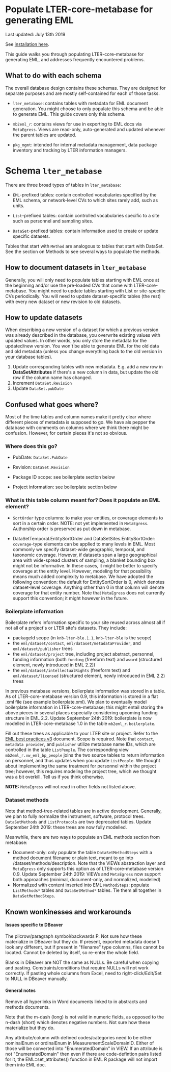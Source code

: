 # Populate LTER-core-metabase for generating EML

Last updated: July 13th 2019

See [installation here](docs/quick_start.md).

This guide walks you through populating LTER-core-metabase for generating EML, and addresses frequently encountered problems.

## What to do with each schema

The overall database design contains these schemas. They are designed for separate purposes and are mostly self-contained for each of those tasks. 

- `lter_metabase`: contains tables with metadata for EML document generation. You might choose to only populate this schema and  be able to generate EML. This guide covers only this schema.

- `mb2eml_r`: contains views for use in exporting to EML docs via `MetaEgress`. Views are read-only, auto-generated and updated whenever the parent tables are updated. 

- `pkg_mgmt`: intended for internal metadata management, data package inventory and tracking by LTER information managers. 

# Schema `lter_metabase`

There are three broad types of tables in `lter_metabase`:

- `EML`-prefixed tables: contain controlled vocabularies specified by the EML schema, or network-level CVs to which sites rarely add, such as units.

- `List`-prefixed tables: contain controlled vocabularies specific to a site such as personnel and sampling sites.

- `DataSet`-prefixed tables: contain information used to create or update specific datasets.

Tables that start with `Method` are analogous to tables that start with DataSet. See the section on Methods to see several ways to populate the methods.

## How to document datasets in `lter_metabase`

Generally, you will only need to populate tables starting with EML once at the beginning and/or use the pre-loaded CVs that come with LTER-core-metabase. You might need to update tables starting with List or site-specific CVs periodically. You will need to update dataset-specific tables (the rest) with every new dataset or new revision to old datasets.

## How to update datasets

When describing a new version of a dataset for which a previous version was already described in the database, you overwrite existing values with updated values. In other words, you only store the metadata for the updated/new version. You won't be able to generate EML for the old data and old metadata (unless you change everything back to the old version in your database tables).

1. Update corresponding tables with new metadata. E.g. add a new row in **DataSetAttributes** if there's a new column in data, but update the old row if the column name has changed.
2. Increment `DataSet.Revision`
3. Update `DataSet.pubDate`

## Confused what goes where?
Most of the time tables and column names make it pretty clear where different pieces of metadata is supposed to go. We have als pepper the database with comments on columns where we think there might be confusion. However, for certain pieces it's not so obvious.

### Where does this go?

- PubDate: `DataSet.PubDate`

- Revision: `DataSet.Revision`

- Package ID scope: see boilerplate section below 

- Project information: see boilerplate section below

### What is this table column meant for? Does it populate an EML element?

- `SortOrder` type columns: to make your entities, or coverage elements to sort in a certain order. NOTE: not yet implemented in `MetaEgress`. Authorship order is preserved as put down in metabase. 

- DataSetTemporal.EntitySortOrder and DataSetSites.EntitySortOrder: `coverage`-type elements can be applied to many levels in EML. Most commonly we specify dataset-wide geographic, temporal, and taxonomic coverage. However, if datasets span a large geographical area with wide-spread clusters of sampling, a blanket bounding box might not be informative. In these cases, it might be better to specify coverage at the entity level. However, modeling for that possibility means much added complexity to metabase. We have adopted the following convention: the default for EntitySortOrder is 0, which denotes dataset-level coverage. Anything other than 0 in that column will denote coverage for that entity number. Note that `MetaEgress` does not currently support this convention; it might however in the future.
	
### Boilerplate information

Boilerplate refers information specific to your site reused across almost all if not all of a project's or LTER site's datasets. They include:

 - packageId scope (in `knb-lter-ble.1.1`, `knb-lter-ble` is the scope)
 - the `eml/dataset/contact`, `eml/dataset/metadataProvider`, and `eml/dataset/publisher` trees
 - the `eml/dataset/project` tree, including project abstract, personnel, funding information (both `funding` (freeform text) and `award` (structured element, newly introduced in EML 2.2))
 - the `eml/dataset/intellectualRights` (freeform text) and `eml/dataset/licensed` (structured element, newly introduced in EML 2.2) trees

In previous metabase versions, boilerplate information was stored in a table. As of LTER-core-metabase version 0.9, this information is stored in a flat .xml file (see example boilerplate.xml). We plan to eventually model boilerplate information in LTER-core-metabase; this might entail storing the above pieces in several places especially considering upcoming funding structure in EML 2.2. Update September 24th 2019: boilerplate is now modelled in LTER-core-metabase 1.0 in the table `mb2eml_r.boilerplate`. 

Fill out these trees as applicable to your LTER site or project. Refer
to the [EML best practices
v3](https://environmentaldatainitiative.files.wordpress.com/2017/11/emlbestpractices-v3.pdf)
document. Scope is required. Note that `contact`, `metadata provider`, and `publisher` utilize metabase name IDs, which are controlled in the table `ListPeople`. The corresponding view `mb2eml_r.vw_eml_bp_people` joins the two source tables to return information on personnel, and thus updates when you update `ListPeople`. We thought about implementing the same treatment for personnel within the project tree; however, this requires modeling the project tree, which we thought was a bit overkill. Tell us if you think otherwise.

**NOTE:** `MetaEgress` will not read in other fields not listed above.

### Dataset methods

Note that method-tree-related tables are in active development. Generally, we plan to fully normalize the instrument, software, protocol trees. `DataSetMethods` and `ListProtocols` are two deprecated tables. Update September 24th 2019: these trees are now fully modelled.

Meanwhile, there are two ways to populate an EML methods section from metabase:

- Document-only: only populate the table `DataSetMethodSteps` with a method document filename or plain text, meant to go into /dataset/methods/description. Note that the VIEWs abstraction layer and `MetaEgress` only supports this option as of LTER-core-metabase version 0.9. Update September 24th 2019: VIEWs and `MetaEgress` now support both approaches (minimal, document-only, and normalized, modelled)
- Normalized with content inserted into EML `MethodSteps`: populate `ListMethods*` tables and `DataSetMethod*` tables. Tie them all together in `DataSetMethodSteps`. 

## Known wonkinesses and workarounds

#### Issues specific to DBeaver

The pilcrow/paragraph symbol/backwards P. Not sure how these materialize in DBeaver but they do. If present, exported metadata doesn't look any different, but if present in "filename" type columns, files cannot be located. Cannot be deleted by itself, so re-enter the whole field. 

Blanks in DBeaver are NOT the same as NULLs. Be careful when copying and pasting. Constraints/conditions that require NULLs will not work correctly. If pasting whole columns from Excel, need to right-click/Edit/Set to NULL in DBeaver manually.

#### General notes

Remove all hyperlinks in Word documents linked to in abstracts and methods documents.

Note that the m-dash (long) is not valid in numeric fields, as opposed to the n-dash (short) which denotes negative numbers. Not sure how these materialize but they do. 

Any attribute/column with defined codes/categories need to be either nominalEnum or ordinalEnum in MeasurementScaleDomainID. Either of those will be converted into "EnumeratedDomain" in VIEW. If an attribute is not "EnumeratedDomain" then even if there are code-defintion pairs listed for it, the EML::set_attributes() function in EML R package will not import them into EML doc. 